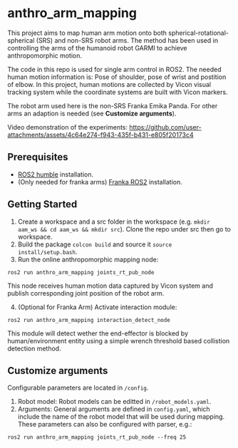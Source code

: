 # anthro_arm_mapping
This project aims to map human arm motion onto both spherical-rotational-spherical (SRS) and non-SRS robot arms. The method has been used in controlling the arms of the humanoid robot GARMI to achieve anthropomorphic motion.

The code in this repo is used for single arm control in ROS2. The needed human motion information is: Pose of shoulder, pose of wrist and postition of elbow. In this project, human motions are collected by Vicon visual tracking system while the coordinate systems are built with Vicon markers.

The robot arm used here is the non-SRS Franka Emika Panda. For other arms an adaption is needed (see **Customize arguments**). 

Video demonstration of the experiments:
https://github.com/user-attachments/assets/4c64e274-f943-435f-b431-e805f20173c4
## Prerequisites
- [ROS2 humble](https://docs.ros.org/en/humble/Installation/Ubuntu-Install-Debs.html) installation.
- (Only needed for franka arms) [Franka ROS2](https://support.franka.de/docs/franka_ros2.html) installation.
## Getting Started
1. Create a workspace and a src folder in the workspace (e.g. `mkdir aam_ws && cd aam_ws && mkdir src`). Clone the repo under src then go to workspace.
2. Build the package `colcon build` and source it `source install/setup.bash`.
3. Run the online anthropomorphic mapping node:
```
ros2 run anthro_arm_mapping joints_rt_pub_node
```
This node receives human motion data captured by Vicon system and publish corresponding joint position of the robot arm.

4. (Optional for Franka Arm) Activate interaction module:
```
ros2 run anthro_arm_mapping interaction_detect_node
```
This module will detect wether the end-effector is blocked by human/environment entity using a simple wrench threshold based collistion detection method. 
## Customize arguments
Configurable parameters are located in `/config`. 
1. Robot model: Robot models can be editted in `/robot_models.yaml`. 
2. Arguments: General arguments are defined in `config.yaml`, which include the name of the robot model that will be used during mapping. These parameters can also be configured with parser, e.g.:
```
ros2 run anthro_arm_mapping joints_rt_pub_node --freq 25
```




